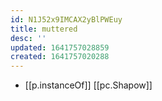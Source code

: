 ```yaml
---
id: N1J52x9IMCAX2yBlPWEuy
title: muttered
desc: ''
updated: 1641757028859
created: 1641757020288
---
```




- [[p.instanceOf]] [[pc.Shapow]]
